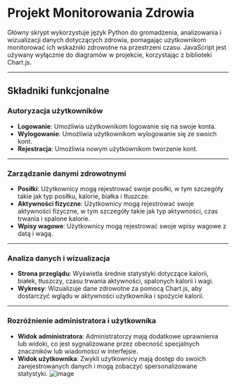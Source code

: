 # Projekt Monitorowania Zdrowia

Główny skrypt wykorzystuje język Python do gromadzenia, analizowania i wizualizacji danych dotyczących zdrowia, pomagając użytkownikom monitorować ich wskaźniki zdrowotne na przestrzeni czasu. JavaScript jest używany wyłącznie do diagramów w projekcie, korzystając z biblioteki Chart.js.

---

## Składniki funkcjonalne

### Autoryzacja użytkowników
- **Logowanie**: Umożliwia użytkownikom logowanie się na swoje konta.
- **Wylogowanie**: Umożliwia użytkownikom wylogowanie się ze swoich kont.
- **Rejestracja**: Umożliwia nowym użytkownikom tworzenie kont.

---

### Zarządzanie danymi zdrowotnymi
- **Posiłki**: Użytkownicy mogą rejestrować swoje posiłki, w tym szczegóły takie jak typ posiłku, kalorie, białka i tłuszcze.
- **Aktywności fizyczne**: Użytkownicy mogą rejestrować swoje aktywności fizyczne, w tym szczegóły takie jak typ aktywności, czas trwania i spalone kalorie.
- **Wpisy wagowe**: Użytkownicy mogą rejestrować swoje wpisy wagowe z datą i wagą.

---

### Analiza danych i wizualizacja
- **Strona przeglądu**: Wyświetla średnie statystyki dotyczące kalorii, białek, tłuszczy, czasu trwania aktywności, spalonych kalorii i wagi.
- **Wykresy**: Wizualizuje dane zdrowotne za pomocą Chart.js, aby dostarczyć wglądu w aktywności użytkownika i spożycie kalorii.

---

### Rozróżnienie administratora i użytkownika
- **Widok administratora**: Administratorzy mają dodatkowe uprawnienia lub widoki, co jest sygnalizowane przez obecność specjalnych znaczników lub wiadomości w interfejsie.
- **Widok użytkownika**: Zwykli użytkownicy mają dostęp do swoich zarejestrowanych danych i mogą zobaczyć spersonalizowane statystyki.
![image](https://github.com/AndriiMaksym/Project_Cisco/assets/152690059/dd395353-862f-4f0c-81ad-65bac60c77a5)

